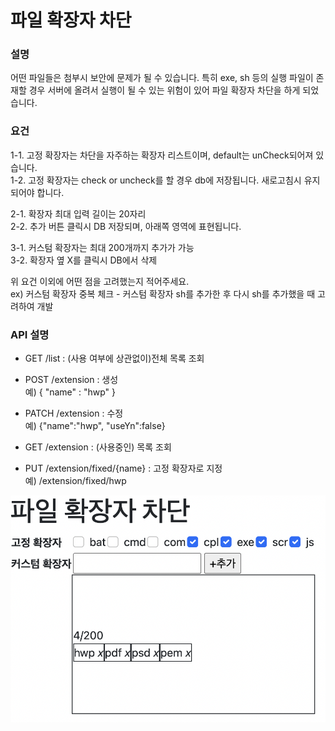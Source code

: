 # 파일 확장자 차단


### 설명
어떤 파일들은 첨부시 보안에 문제가 될 수 있습니다. 특히 exe, sh 등의 실행 파일이 존재할 경우 서버에 올려서 실행이 될 수 있는 위험이 있어 파일 확장자 차단을 하게 되었습니다.

### 요건
1-1. 고정 확장자는 차단을 자주하는 확장자 리스트이며, default는 unCheck되어져 있습니다.   
1-2. 고정 확장자는 check or uncheck를 할 경우 db에 저장됩니다. 새로고침시 유지되어야 합니다.   
   
2-1. 확장자 최대 입력 길이는 20자리   
2-2. 추가 버튼 클릭시 DB 저장되며, 아래쪽 영역에 표현됩니다.   
   
3-1. 커스텀 확장자는 최대 200개까지 추가가 가능   
3-2. 확장자 옆 X를 클릭시 DB에서 삭제   

위 요건 이외에 어떤 점을 고려했는지 적어주세요.   
ex) 커스텀 확장자 중복 체크 - 커스텀 확장자 sh를 추가한 후 다시 sh를 추가했을 때 고려하여 개발

### API 설명
- GET /list : (사용 여부에 상관없이)전체 목록 조회

- POST /extension : 생성   
  예) { "name" : "hwp" }

- PATCH /extension : 수정   
  예) {"name":"hwp", "useYn":false}   

- GET /extension : (사용중인) 목록 조회   

- PUT /extension/fixed/{name} : 고정 확장자로 지정   
  예) /extension/fixed/hwp

![Main page](image/view.png "main page")